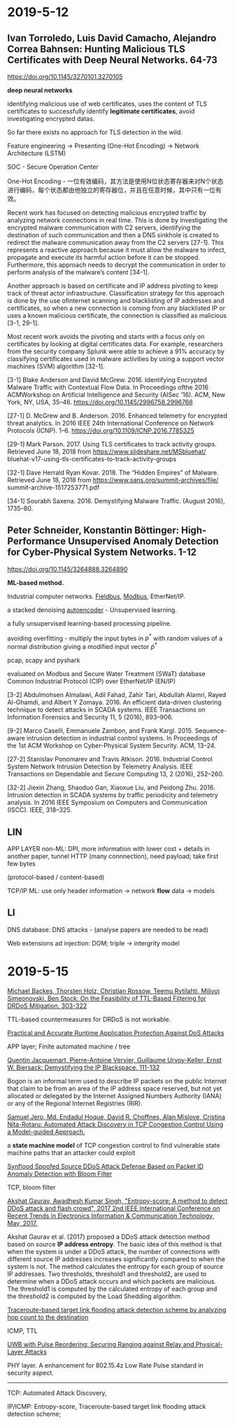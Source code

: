 # 2019-5-12

## Ivan Torroledo, Luis David Camacho, Alejandro Correa Bahnsen: Hunting Malicious TLS Certificates with Deep Neural Networks. 64-73

https://doi.org/10.1145/3270101.3270105

**deep neural networks**

identifying malicious use of web certificates, uses the content of TLS certificates to successfully identify **legitimate certificates**, avoid investigating encrypted datas.

So far there exists no approach for TLS detection in the wild.

Feature engineering -> Presenting (One-Hot Encoding) -> Network Architecture (LSTM)

SOC - Secure Operation Center

One-Hot Encoding - 一位有效编码，其方法是使用N位状态寄存器来对N个状态进行编码，每个状态都由他独立的寄存器位，并且在任意时候，其中只有一位有效。

Recent work has focused on detecting malicious encrypted traffic by analyzing network connections in real time. This is done by investigating the encrypted malware communication with C2 servers, identifying the destination of such communication and then a DNS sinkhole is created to redirect the malware communication away from the C2 servers [27-1]. This represents a reactive approach because it must allow the malware to infect, propagate and execute its harmful action before it can be stopped. Furthermore, this approach needs to decrypt the communication in order to perform analysis of the malware’s content [34-1].

Another approach is based on certificate and IP address pivoting to keep track of threat actor infrastructure. Classification strategy for this approach is done by the use ofinternet scanning and blacklisting of IP addresses and certificates, so when a new connection is coming from any blacklisted IP or uses a known malicious certificate, the connection is classified as malicious [3-1, 29-1].

Most recent work avoids the pivoting and starts with a focus only on certificates by looking at digital certificates data. For example, researchers from the security company Splunk were able to achieve a 91% accuracy by classifying certificates used in malware activities by using a support vector machines (SVM) algorithm [32-1].

[3-1] Blake Anderson and David McGrew. 2016. Identifying Encrypted Malware Traffic with Contextual Flow Data. In Proceedings ofthe 2016 ACMWorkshop on Artificial Intelligence and Security (AISec ’16). ACM, New York, NY, USA, 35–46. https://doi.org/10.1145/2996758.2996768

[27-1] D. McGrew and B. Anderson. 2016. Enhanced telemetry for encrypted threat analytics. In 2016 IEEE 24th International Conference on Network Protocols (ICNP). 1–6. https://doi.org/10.1109/ICNP.2016.7785325

[29-1] Mark Parson. 2017. Using TLS certificates to track activity groups. Retrieved June 18, 2018 from https://www.slideshare.net/MSbluehat/ bluehat-v17-using-tls-certificates-to-track-activity-groups

[32-1] Dave Herrald Ryan Kovar. 2018. The “Hidden Empires” of Malware. Retrieved June 18, 2018 from https://www.sans.org/summit-archives/file/ summit-archive-1517253771.pdf

[34-1] Sourabh Saxena. 2016. Demystifying Malware Traffic. (August 2016), 1735–80.

## Peter Schneider, Konstantin Böttinger: High-Performance Unsupervised Anomaly Detection for Cyber-Physical System Networks. 1-12

https://doi.org/10.1145/3264888.3264890

**ML-based method.**

Industrial computer networks. [Fieldbus](https://www.wikiwand.com/en/Fieldbus), [Modbus](https://www.wikiwand.com/en/Modbus), EtherNet/IP.

a stacked denoising [autoencoder](https://www.wikiwand.com/en/Autoencoder) - Unsupervised learning.

a fully unsupervised learning-based processing pipeline.

avoiding overfitting - multiply the input bytes in $p^*$ with random values of a normal distribution giving a modified input vector $\tilde{p}^*$

pcap, scapy and pyshark

evaluated on Modbus and Secure Water Treatment (SWaT) database Common Industrial Protocol (CIP) over EtherNet/IP (EN/IP)

[3-2] Abdulmohsen Almalawi, Adil Fahad, Zahir Tari, Abdullah Alamri, Rayed Al-Ghamdi, and Albert Y Zomaya. 2016. An efficient data-driven clustering technique to detect attacks in SCADA systems. IEEE Transactions on Information Forensics and Security 11, 5 (2016), 893–906.

[9-2] Marco Caselli, Emmanuele Zambon, and Frank Kargl. 2015. Sequence-aware intrusion detection in industrial control systems. In Proceedings of the 1st ACM Workshop on Cyber-Physical System Security. ACM, 13–24.

[27-2] Stanislav Ponomarev and Travis Atkison. 2016. Industrial Control System Network Intrusion Detection by Telemetry Analysis. IEEE Transactions on Dependable and Secure Computing 13, 2 (2016), 252–260.

[32-2] Jiexin Zhang, Shaoduo Gan, Xiaoxue Liu, and Peidong Zhu. 2016. Intrusion detection in SCADA systems by traffic periodicity and telemetry analysis. In 2016 IEEE Symposium on Computers and Communication (ISCC). IEEE, 318–325.

## LIN

APP LAYER non-ML: DPI, more information with lower cost + details in another paper, tunnel HTTP (many connnection), need payload; take first few bytes

(protocol-based / content-based)

TCP/IP ML: use only header information -> network **flow** data -> models

## LI

DNS database: DNS attacks - (analyse papers are needed to be read)

Web extensions ad injection: DOM; triple -> intergrity model

# 2019-5-15

[Michael Backes, Thorsten Holz, Christian Rossow, Teemu Rytilahti, Milivoj Simeonovski, Ben Stock: On the Feasibility of TTL-Based Filtering for DRDoS Mitigation. 303-322](https://link.springer.com/chapter/10.1007%2F978-3-319-45719-2_14)

TTL-based countermeasures for DRDoS is not workable.

[Practical and Accurate Runtime Application Protection Against DoS Attacks](https://link.springer.com/chapter/10.1007%2F978-3-319-66332-6_20)

APP layer; Finite automated machine / tree

[Quentin Jacquemart, Pierre-Antoine Vervier, Guillaume Urvoy-Keller, Ernst W. Biersack: Demystifying the IP Blackspace. 111-132](https://link.springer.com/chapter/10.1007%2F978-3-319-26362-5_6)

Bogon is an informal term used to describe IP packets on the public Internet that claim to be from an area of the IP address space reserved, but not yet allocated or delegated by the Internet Assigned Numbers Authority (IANA) or any of the Regional Internet Registries (RIR).

[Samuel Jero, Md. Endadul Hoque, David R. Choffnes, Alan Mislove, Cristina Nita-Rotaru: Automated Attack Discovery in TCP Congestion Control Using a Model-guided Approach.](https://dblp.uni-trier.de/db/conf/ndss/ndss2018.html)

a **state machine model** of TCP congestion control to find vulnerable state machine paths that an attacker could exploit

[Synflood Spoofed Source DDoS Attack Defense Based on Packet ID Anomaly Detection with Bloom Filter](https://ieeexplore.ieee.org/abstract/document/8593121)

TCP, bloom filter

[Akshat Gaurav, Awadhesh Kumar Singh, "Entropy-score: A method to detect DDoS attack and flash crowd", 2017 2nd IEEE International Conference on Recent Trends in Electronics Information & Communication Technology, May, 2017.](https://ieeexplore.ieee.org/document/8256833)

Akshat Gaurav et al. (2017) proposed a DDoS attack detection method based on source **IP address entropy**. The basic idea of this method is that when the system is under a DDoS attack, the number of connections with different source IP addresses increases significantly compared to when the system is not. The method calculates the entropy for each group of source IP addresses. Two thresholds, threshold1 and threshold2, are used to determine when a DDoS attack occurs and which packets are malicious. The threshold1 is computed by the calculated entropy of each group and the threshold2 is computed by the Load Shedding algorithm.

[Traceroute-based target link flooding attack detection scheme by analyzing hop count to the destination](https://ieeexplore.ieee.org/abstract/document/8304023)

ICMP, TTL

[UWB with Pulse Reordering: Securing Ranging against Relay and Physical-Layer Attacks](https://www.ndss-symposium.org/ndss-paper/uwb-with-pulse-reordering-securing-ranging-against-relay-and-physical-layer-attacks/)

PHY layer. A enhancement for 802.15.4z Low Rate Pulse standard in security aspect.

---

TCP: Automated Attack Discovery,

IP/ICMP: Entropy-score, Traceroute-based target link flooding attack detection scheme;
